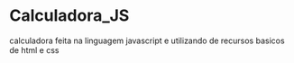 # Calculadora_JS
calculadora feita na linguagem javascript e utilizando de recursos basicos de html e css 
